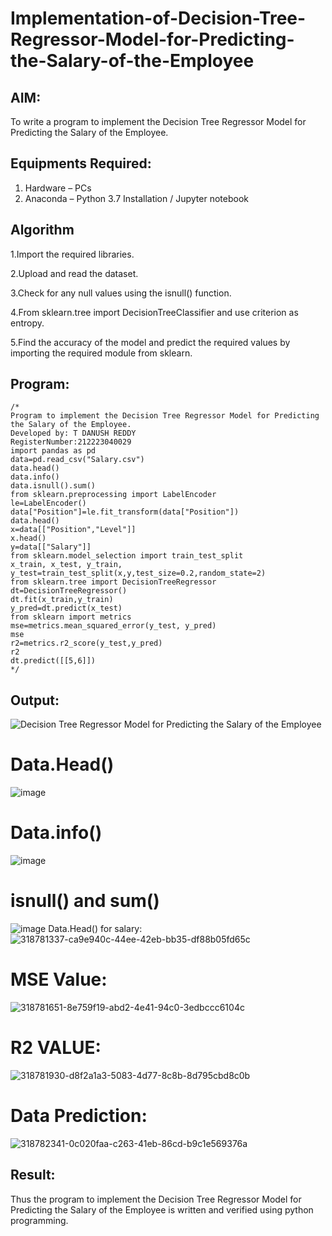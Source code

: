 # Implementation-of-Decision-Tree-Regressor-Model-for-Predicting-the-Salary-of-the-Employee

## AIM:
To write a program to implement the Decision Tree Regressor Model for Predicting the Salary of the Employee.

## Equipments Required:
1. Hardware – PCs
2. Anaconda – Python 3.7 Installation / Jupyter notebook

## Algorithm
1.Import the required libraries.

2.Upload and read the dataset.

3.Check for any null values using the isnull() function.

4.From sklearn.tree import DecisionTreeClassifier and use criterion as entropy.

5.Find the accuracy of the model and predict the required values by importing the required module from sklearn.
## Program:
```
/*
Program to implement the Decision Tree Regressor Model for Predicting the Salary of the Employee.
Developed by: T DANUSH REDDY
RegisterNumber:212223040029
import pandas as pd
data=pd.read_csv("Salary.csv")
data.head()
data.info()
data.isnull().sum()
from sklearn.preprocessing import LabelEncoder
le=LabelEncoder()
data["Position"]=le.fit_transform(data["Position"])
data.head()
x=data[["Position","Level"]]
x.head()
y=data[["Salary"]]
from sklearn.model_selection import train_test_split
x_train, x_test, y_train, y_test=train_test_split(x,y,test_size=0.2,random_state=2)
from sklearn.tree import DecisionTreeRegressor
dt=DecisionTreeRegressor()
dt.fit(x_train,y_train)
y_pred=dt.predict(x_test)
from sklearn import metrics
mse=metrics.mean_squared_error(y_test, y_pred)
mse
r2=metrics.r2_score(y_test,y_pred)
r2
dt.predict([[5,6]])  
*/
```

## Output:
![Decision Tree Regressor Model for Predicting the Salary of the Employee](sam.png)
# Data.Head()
![image](https://github.com/danushreddy7/Implementation-of-Decision-Tree-Regressor-Model-for-Predicting-the-Salary-of-the-Employee/assets/149035740/92a6bc62-ace6-4250-b3e4-b23e922c7238)
# Data.info()
![image](https://github.com/danushreddy7/Implementation-of-Decision-Tree-Regressor-Model-for-Predicting-the-Salary-of-the-Employee/assets/149035740/9354fd8c-6e57-4938-bc9e-456310a98427)
# isnull() and sum()
![image](https://github.com/danushreddy7/Implementation-of-Decision-Tree-Regressor-Model-for-Predicting-the-Salary-of-the-Employee/assets/149035740/ef43d52b-9d2f-4786-ab85-ee0bf388c9a8)
Data.Head() for salary:
![318781337-ca9e940c-44ee-42eb-bb35-df88b05fd65c](https://github.com/danushreddy7/Implementation-of-Decision-Tree-Regressor-Model-for-Predicting-the-Salary-of-the-Employee/assets/149035740/01a759c1-b257-4906-ab29-a0395c6715d3)
# MSE Value:
![318781651-8e759f19-abd2-4e41-94c0-3edbccc6104c](https://github.com/danushreddy7/Implementation-of-Decision-Tree-Regressor-Model-for-Predicting-the-Salary-of-the-Employee/assets/149035740/63838909-48a1-4399-ba92-ca9b24005cbc)
# R2 VALUE:
![318781930-d8f2a1a3-5083-4d77-8c8b-8d795cbd8c0b](https://github.com/danushreddy7/Implementation-of-Decision-Tree-Regressor-Model-for-Predicting-the-Salary-of-the-Employee/assets/149035740/79c44636-440b-4f97-a780-90cd8cdb540d)
# Data Prediction:
![318782341-0c020faa-c263-41eb-86cd-b9c1e569376a](https://github.com/danushreddy7/Implementation-of-Decision-Tree-Regressor-Model-for-Predicting-the-Salary-of-the-Employee/assets/149035740/90e3f665-e41d-43db-a9b0-e619ab6822e8)



## Result:
Thus the program to implement the Decision Tree Regressor Model for Predicting the Salary of the Employee is written and verified using python programming.

